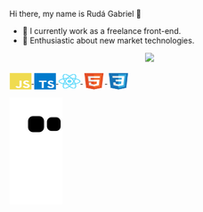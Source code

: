 Hi there, my name is Rudá Gabriel 👋

- 🔭 I currently work as a freelance front-end.
- 🌱 Enthusiastic about new market technologies.

<div align="center">
  <a href="https://github.com/RudaGabriel99">
  <img height="180em" src="https://github-readme-stats.vercel.app/api?username=RudaGabriel99&show_icons=true&theme=dark&include_all_commits=true&count_private=true"/>
</div>

<div style="display: inline_block"><br>
  <img align="center" alt="Rafa-Js" height="30" width="40" src="https://raw.githubusercontent.com/devicons/devicon/master/icons/javascript/javascript-plain.svg">
  <img align="center" alt="Rafa-Ts" height="30" width="40" src="https://raw.githubusercontent.com/devicons/devicon/master/icons/typescript/typescript-plain.svg">
  <img align="center" alt="Rafa-React" height="30" width="40" src="https://raw.githubusercontent.com/devicons/devicon/master/icons/react/react-original.svg">
  <img align="center" alt="Rafa-HTML" height="30" width="40" src="https://raw.githubusercontent.com/devicons/devicon/master/icons/html5/html5-original.svg">
  <img align="center" alt="Rafa-CSS" height="30" width="40" src="https://raw.githubusercontent.com/devicons/devicon/master/icons/css3/css3-original.svg">
</div>

 ![Snake animation](https://github.com/RudaGabriel99/RudaGabriel99/blob/output/github-contribution-grid-snake.svg)
